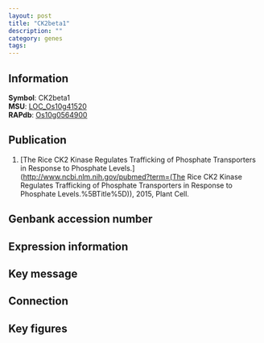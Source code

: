 ```yaml
---
layout: post
title: "CK2beta1"
description: ""
category: genes
tags: 
---
```


## Information
__Symbol__: CK2beta1  
__MSU__: [LOC_Os10g41520](http://rice.plantbiology.msu.edu/cgi-bin/ORF_infopage.cgi?orf=LOC_Os10g41520)  
__RAPdb__: [Os10g0564900](http://rapdb.dna.affrc.go.jp/viewer/gbrowse_details/irgsp1?name=Os10g0564900)  

## Publication
1. [The Rice CK2 Kinase Regulates Trafficking of Phosphate Transporters in Response to Phosphate Levels.](http://www.ncbi.nlm.nih.gov/pubmed?term=(The Rice CK2 Kinase Regulates Trafficking of Phosphate Transporters in Response to Phosphate Levels.%5BTitle%5D)), 2015, Plant Cell.

## Genbank accession number

## Expression information

## Key message

## Connection

## Key figures


